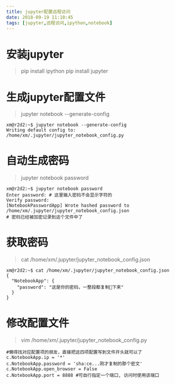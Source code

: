 ```yaml
---
title: jupyter配置远程访问
date: 2018-09-19 11:10:45
tags: [jupyter,远程访问,ipython,notebook]
---
```


# 安装jupyter

> pip install ipython
> pip install jupyter

# 生成jupyter配置文件

> jupyter notebook --generate-config

```
xm@r2d2:~$ jupyter notebook --generate-config
Writing default config to: /home/xm/.jupyter/jupyter_notebook_config.py
```

# 自动生成密码

> jupyter notebook password

```
xm@r2d2:~$ jupyter notebook password
Enter password: # 这里输入密码不会显示字符的
Verify password: 
[NotebookPasswordApp] Wrote hashed password to /home/xm/.jupyter/jupyter_notebook_config.json
# 密码已经被加密记录到这个文件中了
```

# 获取密码

> cat /home/xm/.jupyter/jupyter_notebook_config.json

```
xm@r2d2:~$ cat /home/xm/.jupyter/jupyter_notebook_config.json
{
  "NotebookApp": {
    "password": "这是你的密码，一整段都复制下来"
  }
}
```

# 修改配置文件

> vim /home/xm/.jupyter/jupyter_notebook_config.py

```
#懒得找对应配置项的朋友，直接把这四项配置写到文件开头就可以了
c.NotebookApp.ip = '*'
c.NotebookApp.password = 'sha:ce...刚才复制的那个密文'
c.NotebookApp.open_browser = False
c.NotebookApp.port = 8888 #可自行指定一个端口, 访问时使用该端口
```